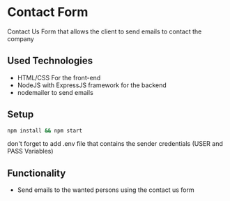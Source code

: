 # Contact Form
Contact Us Form that allows the client to send emails to contact the company

## Used Technologies
- HTML/CSS For the front-end
- NodeJS with ExpressJS framework for the backend
- nodemailer to send emails

## Setup

```bash
npm install && npm start
```

don't forget to add .env file that contains the sender credentials (USER and PASS Variables)

## Functionality
- Send emails to the wanted persons using the contact us form
